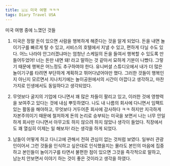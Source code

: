 ```yaml
---
title: 🇺🇸 미국 여행 ㅋㅋㅋ
tags: Diary Travel USA
---
```


미국 여행 중에 느꼈던 것들

1. 미국은 정말 돈이 있으면 사람을 행복하게 해준다는 것을 알게 되었다. 돈을 내면 놀이기구를 빠르게 탈 수 있고, 서비스의 호텔에서 지낼 수 있고, 편하게 다닐 수도 있다. 어느 나라야 안그러겠냐마는 엄청난 스케일의 돈을 들여서 행복할 수 있도록 만들어두었어! 너는 돈만 내면 돼! 라고 말하는 것 같아서 묘하게 기분이 나빴다. 그렇기 때문에 행복은 어느정도 추구하여야 한다. 유니버셜 스튜디오에서 내가 더 많은 놀이기구를 타려면 부단하게 계획하고 뛰어다녔어야만 했다. 그러한 것들이 행복인지 아닌지 모르면서 지나치기에는 놀이공원에서의 시간이 아깝다고 생각하고, 마찬가지로 인생에서도 동일하다고 생각되었다.

2. 무엇보다 굴지의 기업에 다니면서 꽤 많은 차들이 팔리고 있고, 이러한 것에 영향력을 보여주고 있다는 것에 내심 뿌듯하였다. 나도 내 나름의 회사에 다니면서 임팩트 있는 활동을 해야하고, 무엇보다 거두어준 회사에 감사하다 ㅋㅋ 하지만 지극하게 자본주의이기 때문에 철저하게 돈의 논리로 승부되는 미국을 보면서 나는 너무 안일하게 회사만 다니면서 아무고토 하지 않으려 하지 않았나 생각이 들었다. 직장에서도 꽤 열심히 이제는 일 해보자! 라는 생각을 하게 되었다.

3. 남들이 어떻게 하고 다니고에 관해서 전혀 관심이 없는 것처럼 보였다. 일부러 관광인이어서 그런 것들을 인식하고 싶은대로 인식했을지는 몰라도 본인의 마음에 집중하고 본인들이  놀이기구를 타면서 불편한 점이 있으면 그것을 즉각적으로 말하고, 남눈치 안보면서 이야기 하는 것이 좋은 것이라고 생각을 하였다.